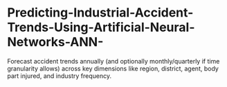# Predicting-Industrial-Accident-Trends-Using-Artificial-Neural-Networks-ANN-
Forecast accident trends annually (and optionally monthly/quarterly if time granularity allows) across key dimensions like region, district, agent, body part injured, and industry frequency.
